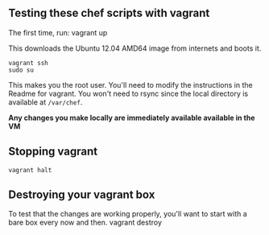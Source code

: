 ## Testing these chef scripts with vagrant

The first time, run:
    vagrant up

This downloads the Ubuntu 12.04 AMD64 image from internets and boots it.

    vagrant ssh
    sudo su

This makes you the root user. You'll need to modify the instructions in the Readme for vagrant. You won't need to rsync since the local directory is available at `/var/chef`. 

**Any changes you make locally are immediately available available in the VM**

## Stopping vagrant
    vagrant halt

## Destroying your vagrant box

To test that the changes are working properly, you'll want to start with a bare box every now and then. 
    vagrant destroy